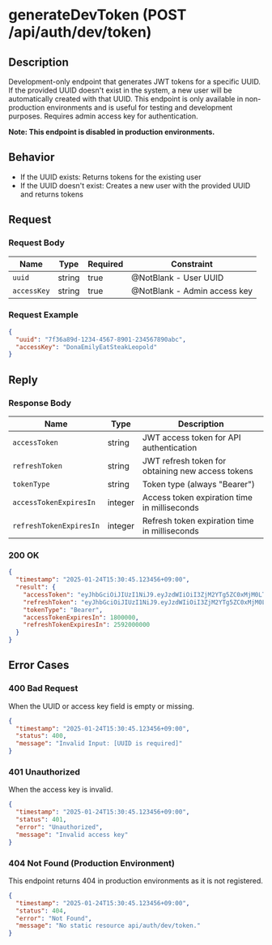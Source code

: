 # generateDevToken (POST /api/auth/dev/token)

## Description
Development-only endpoint that generates JWT tokens for a specific UUID. If the provided UUID doesn't exist in the system, a new user will be automatically created with that UUID. This endpoint is only available in non-production environments and is useful for testing and development purposes. Requires admin access key for authentication.

**Note: This endpoint is disabled in production environments.**

## Behavior
- If the UUID exists: Returns tokens for the existing user
- If the UUID doesn't exist: Creates a new user with the provided UUID and returns tokens

## Request

### Request Body

| Name       | Type   | Required | Constraint                        |
|------------|--------|----------|-----------------------------------|
| `uuid`     | string | true     | @NotBlank - User UUID             |
| `accessKey` | string | true     | @NotBlank - Admin access key      |

### Request Example
```json
{
  "uuid": "7f36a89d-1234-4567-8901-234567890abc",
  "accessKey": "DonaEmilyEatSteakLeopold"
}
```

## Reply

### Response Body

| Name                    | Type    | Description                                          |
|-------------------------|---------|------------------------------------------------------|
| `accessToken`           | string  | JWT access token for API authentication             |
| `refreshToken`          | string  | JWT refresh token for obtaining new access tokens   |
| `tokenType`             | string  | Token type (always "Bearer")                        |
| `accessTokenExpiresIn`  | integer | Access token expiration time in milliseconds        |
| `refreshTokenExpiresIn` | integer | Refresh token expiration time in milliseconds       |

### 200 OK

```json
{
  "timestamp": "2025-01-24T15:30:45.123456+09:00",
  "result": {
    "accessToken": "eyJhbGciOiJIUzI1NiJ9.eyJzdWIiOiI3ZjM2YTg5ZC0xMjM0LTQ1NjctODkwMS0yMzQ1Njc4OTBhYmMiLCJpYXQiOjE3MDU5OTgwNDUsImV4cCI6MTcwNTk5OTg0NX0.xxxxxxxxxxxxxxxxxxxxxxxxxxxxxxxxxxxxxxxxxxx",
    "refreshToken": "eyJhbGciOiJIUzI1NiJ9.eyJzdWIiOiI3ZjM2YTg5ZC0xMjM0LTQ1NjctODkwMS0yMzQ1Njc4OTBhYmMiLCJpYXQiOjE3MDU5OTgwNDUsImV4cCI6MTcwNjYwMjg0NX0.yyyyyyyyyyyyyyyyyyyyyyyyyyyyyyyyyyyyyyyyyyy",
    "tokenType": "Bearer",
    "accessTokenExpiresIn": 1800000,
    "refreshTokenExpiresIn": 2592000000
  }
}
```

## Error Cases

### 400 Bad Request
When the UUID or access key field is empty or missing.

```json
{
  "timestamp": "2025-01-24T15:30:45.123456+09:00",
  "status": 400,
  "message": "Invalid Input: [UUID is required]"
}
```

### 401 Unauthorized
When the access key is invalid.

```json
{
  "timestamp": "2025-01-24T15:30:45.123456+09:00",
  "status": 401,
  "error": "Unauthorized",
  "message": "Invalid access key"
}
```

### 404 Not Found (Production Environment)
This endpoint returns 404 in production environments as it is not registered.

```json
{
  "timestamp": "2025-01-24T15:30:45.123456+09:00",
  "status": 404,
  "error": "Not Found",
  "message": "No static resource api/auth/dev/token."
}
```
